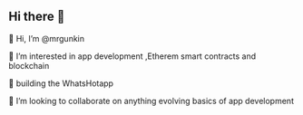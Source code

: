 ## Hi there 👋

👋 Hi, I’m @mrgunkin

👀 I’m interested in app development ,Etherem smart contracts and blockchain

🌱 building the WhatsHotapp

💞️ I’m looking to collaborate on anything evolving basics of app development
